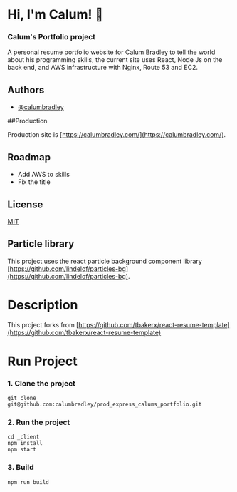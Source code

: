 
# Hi, I'm Calum! 👋

### Calum's Portfolio project

A personal resume portfolio website for Calum Bradley to tell the world about his programming skills, the current site uses React, Node Js on the back end, and AWS infrastructure with Nginx, Route 53 and EC2.

## Authors

- [@calumbradley](https://www.github.com/calumbradley)

##Production

Production site is [https://calumbradley.com/](https://calumbradley.com/).

## Roadmap

- Add AWS to skills
- Fix the title

## License

[MIT](https://choosealicense.com/licenses/mit/)

## Particle library
This project uses the react particle background component library [https://github.com/lindelof/particles-bg](https://github.com/lindelof/particles-bg).

# Description
This project forks from [https://github.com/tbakerx/react-resume-template](https://github.com/tbakerx/react-resume-template)

# Run Project
### 1. Clone the project

```shell
git clone git@github.com:calumbradley/prod_express_calums_portfolio.git
```

### 2. Run the project
```shell
cd _client
npm install
npm start
```

### 3. Build
```shell
npm run build
```

